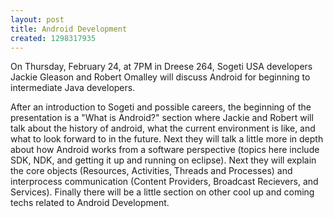 ```yaml
---
layout: post
title: Android Development
created: 1298317935
---
```

On Thursday, February 24, at 7PM in Dreese 264, Sogeti USA developers Jackie Gleason and Robert Omalley will discuss Android for beginning to intermediate Java developers.

After an introduction to Sogeti and possible careers, the beginning of the presentation is a "What is Android?" section where Jackie and Robert will talk about the history of android, what the current environment is like, and what to look forward to in the future. Next they will talk a little more in depth about how Android works from a software perspective (topics here include SDK, NDK, and getting it up and running on eclipse). Next they will explain the core objects (Resources, Activities, Threads and Processes) and interprocess communication (Content Providers, Broadcast Recievers, and Services). Finally there will be a little section on other cool up and coming techs related to Android Development.
